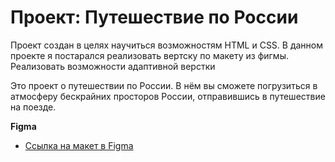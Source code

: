 # Проект: Путешествие по России

Проект создан в целях научиться возможностям HTML и CSS.
В данном проекте я постарался реализовать вертску по макету из фигмы. Реализовать возможности адаптивной верстки 


Это проект о путешествии по России.
В нём вы сможете погрузиться в атмосферу бескрайних просторов России, отправившись в путешествие на поезде. 

**Figma**

* [Ссылка на макет в Figma](https://www.figma.com/file/5S2WSbEFL6awjVWJ0NWL8Q/Sprint-3_-Russia-_-desktop-mobile?node-id=28503%3A0)



